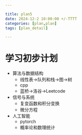 ```yaml
---

title: plan5
date: 2024-12-2 10:00:00 +/-TTTT
categories: [plan,plan]
tags: [plan_detail]

---
```


# 学习初步计划
  * 算法与数据结构
    * 线性表->队列和栈->图->树
    * cpp
    * 蓝桥->洛谷->Leetcode
  * 信号与系统
    * 复变函数和积分变换
    * 微分方程
  * 人工智能
    * pytorch
    * 概率论和数理统计
    
